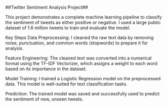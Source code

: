 ##Twitter Sentiment Analysis Project##

This project demonstrates a complete machine learning pipeline to classify the sentiment of tweets as either positive or negative. I used a large public dataset of 1.6 million tweets to train and evaluate the model.

Key Steps
Data Preprocessing: I cleaned the raw text data by removing noise, punctuation, and common words (stopwords) to prepare it for analysis.

Feature Engineering: The cleaned text was converted into a numerical format using the TF-IDF Vectorizer, which assigns a weight to each word based on its importance in the dataset.

Model Training: I trained a Logistic Regression model on the preprocessed data. This model is well-suited for text classification tasks.

Prediction: The trained model was saved and successfully used to predict the sentiment of new, unseen tweets.
